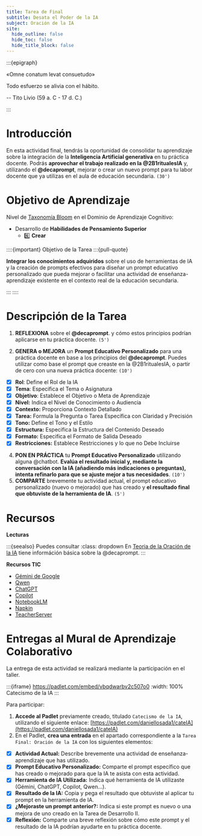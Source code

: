```yaml
---
title: Tarea de Final
subtitle: Desata el Poder de la IA
subject: Oración de la IA
site:
  hide_outline: false
  hide_toc: false
  hide_title_block: false
---
```


:::{epigraph}

«Omne conatum levat consuetudo​»​

Todo esfuerzo se alivia con el hábito.

-- Tito Livio (59 a. C - 17 d. C.)​​

:::

# Introducción

En esta actividad final, tendrás la oportunidad de consolidar tu aprendizaje sobre la integración de la **Inteligencia Artificial generativa** en tu práctica docente. Podrás **aprovechar el trabajo realizado en la @2B1ritualesIA** y, utilizando el **@decaprompt**, mejorar o crear un nuevo prompt para tu labor docente que ya utilizas en el aula de educación secundaria. `(30')`

# Objetivo de Aprendizaje

Nivel de [Taxonomía Bloom](https://www.theflippedclassroom.es/wp-content/uploads/2015/01/bloom.001.jpg) en el Dominio de Aprendizaje Cognitivo:

* Desarrollo de **Habilidades de Pensamiento Superior**
    * 6️⃣ **Crear**

::::{important} Objetivo de la Tarea
:::{pull-quote}

**Integrar los conocimientos adquiridos** sobre el uso de herramientas de IA y la creación de prompts efectivos para diseñar un prompt educativo personalizado que pueda mejorar o facilitar una actividad de enseñanza-aprendizaje existente en el contexto real de la educación secundaria.

:::
::::

# Descripción de la Tarea

1. **REFLEXIONA** sobre  el **@decaprompt**. y cómo estos principios podrían aplicarse en tu práctica docente. `(5')`

3. **GENERA o MEJORA** un **Prompt Educativo Personalizado** para una práctica docente en base a los principios del **@decaprompt**. Puedes utilizar como base el prompt que creaste en la @2B1ritualesIA, o partir de cero con una nueva práctica docente: `(10')`

- [x] **Rol**: Define el Rol de la IA
- [x] **Tema**: Especifica el Tema o Asignatura
- [x] **Objetivo**: Establece el Objetivo o Meta de Aprendizaje
- [x] **Nivel:** Indica el Nivel de Conocimiento o Audiencia
- [x] **Contexto:** Proporciona Contexto Detallado
- [x] **Tarea:** Formula la Pregunta o Tarea Específica con Claridad y Precisión
- [x] **Tono:** Define el Tono y el Estilo
- [x] **Estructura:** Especifica la Estructura del Contenido Deseado
- [x] **Formato:** Especifica el Formato de Salida Deseado
- [x] **Restricciones:** Establece Restricciones y lo que no Debe Incluirse

4. **PON EN PRÁCTICA** tu **Prompt Educativo Personalizado** utilizando alguna @chatbot. **Evalúa el resultado inicial y, mediante la conversación con la IA (añadiendo más indicaciones o preguntas), intenta refinarlo para que se ajuste mejor a tus necesidades**. `(10')`
5.  **COMPARTE** brevemente tu actividad actual, el prompt educativo personalizado (nuevo o mejorado) que has creado y **el resultado final que obtuviste de la herramienta de IA**. `(5')`

# Recursos

**Lecturas**

:::{seealso} Puedes consultar
:class: dropdown
En [Teoria de la Oración de la IA](3A0prompt.md) tiene információn básica sobre la @decaprompt.
:::

**Recursos TIC**

* [Gémini de Google](https://gemini.google.com/)
* [Qwen](https://chat.qwen.ai/)
* [ChatGPT](https://chat.openai.com/)
* [Copilot](https://copilot.microsoft.com/)
* [NotebookLM](https://notebooklm.google.com/)
* [Napkin](https://https://www.napkin.ai/)
* [TeacherServer](https://teacherserver.com/)

# Entregas al Mural de Aprendizaje Colaborativo

La entrega de esta actividad se realizará mediante la participación en el taller.

:::{iframe} https://padlet.com/embed/vbqdwarbv2c507o0
:width: 100%
Catecismo de la IA
:::

Para participar:

1. **Accede al Padlet** previamente creado, titulado `Catecismo de la IA`, utilizando el siguiente enlace: [https://padlet.com/daniellosada1/cateIA](https://padlet.com/daniellosada1/cateIA)
2. En el Padlet, **crea una entrada** en el apartado correspondiente a la `Tarea Final: Oración de la IA` con los siguientes elementos:

- [x] **Actividad Actual:** Describe brevemente una actividad de enseñanza-aprendizaje que has utilizado.
- [x] **Prompt Educativo Personalizado:** Comparte el prompt específico que has creado o mejorado para que la IA te asista con esta actividad.
- [x] **Herramienta de IA Utilizada:** Indica qué herramienta de IA utilizaste (Gémini, ChatGPT, Copilot, Qwen...).
- [x] **Resultado de la IA:** Copia y pega el resultado que obtuviste al aplicar tu prompt en la herramienta de IA.
- [x] **¿Mejoraste un prompt anterior?:** Indica si este prompt es nuevo o una mejora de uno creado en la Tarea de Desarrollo II.
- [x] **Reflexión:** Comparte una breve reflexión sobre cómo este prompt y el resultado de la IA podrían ayudarte en tu práctica docente.
